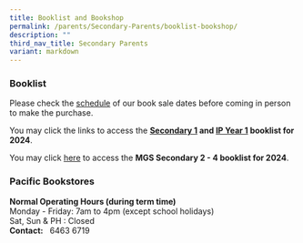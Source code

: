 ```yaml
---
title: Booklist and Bookshop
permalink: /parents/Secondary-Parents/booklist-bookshop/
description: ""
third_nav_title: Secondary Parents
variant: markdown
---
```

### Booklist

Please check the [schedule](/files/Secondary/Book_Sale_dates_for_MGS_2023___2024.pdf) of our book sale dates before coming in person to make the purchase. 

You may click the links to access the **[Secondary 1](/files/Secondary/Sec_1_Book_Stationary_list.pdf)  and [IP Year 1](/files/Secondary/Year_1_Book_Stationary_list.pdf) booklist for 2024**.

You may click [here](https://drive.google.com/drive/folders/1BdsqFy7exfWyFm5t2vvbFDhKCjxowbZc?usp=share_link) to access the **MGS Secondary 2 - 4 booklist for 2024**. 



### Pacific Bookstores

**Normal Operating Hours (during term time)** <br>
Monday - Friday: 7am to 4pm (except school holidays) <br>
Sat, Sun &amp; PH : Closed <br>
**Contact:**&nbsp;&nbsp;&nbsp;6463 6719
